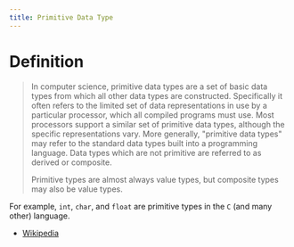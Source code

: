 ```yaml
---
title: Primitive Data Type
---
```


# Definition

> In computer science, primitive data types are a set of basic data types from which all other data types are constructed. Specifically it often refers to the limited set of data representations in use by a particular processor, which all compiled programs must use. Most processors support a similar set of primitive data types, although the specific representations vary. More generally, "primitive data types" may refer to the standard data types built into a programming language. Data types which are not primitive are referred to as derived or composite.
>
> Primitive types are almost always value types, but composite types may also be value types.

For example, `int`, `char`, and `float` are primitive types in the `C` (and many other) language.

- [Wikipedia]

[Wikipedia]: https://en.wikipedia.org/wiki/Primitive_data_type
